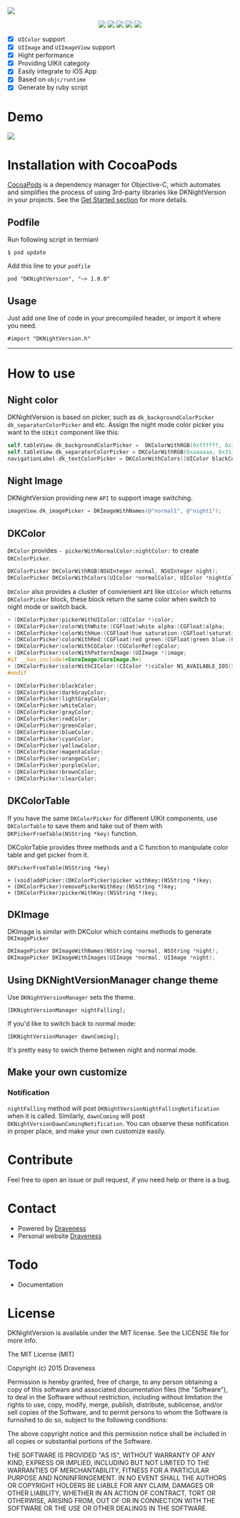 ![](./images/Banner.png)

<p align="center">
<a href="https://img.shields.io/badge/Language-%20Objective--C%20-orange.svg"><img src="https://img.shields.io/badge/Language-%20Objective--C%20-orange.svg"></a>
<a href="http://cocoadocs.org/docsets/DKNightVersion"><img src="http://img.shields.io/cocoapods/v/DKNightVersion.svg?style=flat"></a>
<a href="https://travis-ci.org/Draveness/DKNightVersion"><img src="https://travis-ci.org/Draveness/DKNightVersion.png"></a>
<img src="https://img.shields.io/badge/license-MIT-blue.svg">
<a href="https://img.shields.io/badge/platform-%20iOS%20-lightgrey.svg"><img src="https://img.shields.io/badge/platform-%20iOS%20-lightgrey.svg"></a>
</p>

- [x] `UIColor` support
- [x] `UIImage` and `UIImageView` support
- [x] Hight performance
- [x] Providing UIKit categoty
- [x] Easily integrate to iOS App
- [x] Based on `objc/runtime`
- [x] Generate by ruby script

# Demo

![](./images/DKNightVersion.gif)

# Installation with CocoaPods

[CocoaPods](https://cocoapods.org/) is a dependency manager for Objective-C, which automates and simplifies the process of using 3rd-party libraries like DKNightVersion in your projects. See the [Get Started section](https://cocoapods.org/#get_started) for more details.

## Podfile

Run following script in termianl

```shell
$ pod update
```

Add this line to your `podfile`

```
pod "DKNightVersion", "~> 1.0.0"
```

## Usage

Just add one line of code in your precompiled header, or import it where you need.

```
#import "DKNightVersion.h"
```

----

# How to use

## Night color

DKNightVersion is based on picker, such as `dk_backgroundColorPicker` `dk_separatorColorPicker` and etc. Assign the night mode color picker you want to the `UIKit` component like this:

```objectivec
self.tableView.dk_backgroundColorPicker =  DKColorWithRGB(0xffffff, 0x343434);
self.tableView.dk_separatorColorPicker = DKColorWithRGB(0xaaaaaa, 0x313131);
navigationLabel.dk_textColorPicker = DKColorWithColors([UIColor blackColor], [UIColor whiteColor]);
```

## Night Image

DKNightVersion providing new `API` to support image switching.

```objectivec
imageView.dk_imagePicker = DKImageWithNames(@"normal1", @"night1");
```


## DKColor

`DKColor` provides `- pickerWithNormalColor:nightColor:` to create `DKColorPicker`.

```objectivec
DKColorPicker DKColorWithRGB(NSUInteger normal, NSUInteger night);
DKColorPicker DKColorWithColors(UIColor *normalColor, UIColor *nightColor);
```

`DKColor` also provides a cluster of convienient `API` like `UIColor` which returns `DKColorPicker` block, these block return the same color when switch to night mode or switch back.

```objectivec
+ (DKColorPicker)pickerWithUIColor:(UIColor *)color;
+ (DKColorPicker)colorWithWhite:(CGFloat)white alpha:(CGFloat)alpha;
+ (DKColorPicker)colorWithHue:(CGFloat)hue saturation:(CGFloat)saturation brightness:(CGFloat)brightness alpha:(CGFloat)alpha;
+ (DKColorPicker)colorWithRed:(CGFloat)red green:(CGFloat)green blue:(CGFloat)blue alpha:(CGFloat)alpha;
+ (DKColorPicker)colorWithCGColor:(CGColorRef)cgColor;
+ (DKColorPicker)colorWithPatternImage:(UIImage *)image;
#if __has_include(<CoreImage/CoreImage.h>)
+ (DKColorPicker)colorWithCIColor:(CIColor *)ciColor NS_AVAILABLE_IOS(5_0);
#endif

+ (DKColorPicker)blackColor;
+ (DKColorPicker)darkGrayColor;
+ (DKColorPicker)lightGrayColor;
+ (DKColorPicker)whiteColor;
+ (DKColorPicker)grayColor;
+ (DKColorPicker)redColor;
+ (DKColorPicker)greenColor;
+ (DKColorPicker)blueColor;
+ (DKColorPicker)cyanColor;
+ (DKColorPicker)yellowColor;
+ (DKColorPicker)magentaColor;
+ (DKColorPicker)orangeColor;
+ (DKColorPicker)purpleColor;
+ (DKColorPicker)brownColor;
+ (DKColorPicker)clearColor;
```

## DKColorTable

If you have the same `DKColorPicker` for different UIKit components, use `DKColorTable` to save them and take out of them with `DKPickerFromTable(NSString *key)` function.

DKColorTable provides three methods and a C function to manipulate color table and get picker from it.

```objectivecg
DKPickerFromTable(NSString *key)

+ (void)addPicker:(DKColorPicker)picker withKey:(NSString *)key;
+ (DKColorPicker)removePickerWithKey:(NSString *)key;
+ (DKColorPicker)pickerWithKey:(NSString *)key;
```


## DKImage

DKImage is similar with DKColor which contains methods to generate `DKImagePicker`

```c
DKImagePicker DKImageWithNames(NSString *normal, NSString *night);
DKImagePicker DKImageWithImages(UIImage *normal, UIImage *night);
```


## Using DKNightVersionManager change theme

Use `DKNightVersionManager` sets the theme.

```
[DKNightVersionManager nightFalling];
```

If you'd like to switch back to normal mode:

```
[DKNightVersionManager dawnComing];
```

It's pretty easy to swich theme between night and normal mode.

## Make your own customize

### Notification

`nightFalling` method will post `DKNightVersionNightFallingNotification` when it is called. Similarly, `dawnComing` will post `DKNightVersionDawnComingNotification`. You can observe these notification in proper place, and make your own customize easily.

# Contribute

Feel free to open an issue or pull request, if you need help or there is a bug.

# Contact

- Powered by [Draveness](http://github.com/draveness)
- Personal website [Draveness](http://draveness.me)

# Todo

- Documentation

# License

DKNightVersion is available under the MIT license. See the LICENSE file for more info.

The MIT License (MIT)

Copyright (c) 2015 Draveness

Permission is hereby granted, free of charge, to any person obtaining a copy
of this software and associated documentation files (the "Software"), to deal
in the Software without restriction, including without limitation the rights
to use, copy, modify, merge, publish, distribute, sublicense, and/or sell
copies of the Software, and to permit persons to whom the Software is
furnished to do so, subject to the following conditions:

The above copyright notice and this permission notice shall be included in all
copies or substantial portions of the Software.

THE SOFTWARE IS PROVIDED "AS IS", WITHOUT WARRANTY OF ANY KIND, EXPRESS OR
IMPLIED, INCLUDING BUT NOT LIMITED TO THE WARRANTIES OF MERCHANTABILITY,
FITNESS FOR A PARTICULAR PURPOSE AND NONINFRINGEMENT. IN NO EVENT SHALL THE
AUTHORS OR COPYRIGHT HOLDERS BE LIABLE FOR ANY CLAIM, DAMAGES OR OTHER
LIABILITY, WHETHER IN AN ACTION OF CONTRACT, TORT OR OTHERWISE, ARISING FROM,
OUT OF OR IN CONNECTION WITH THE SOFTWARE OR THE USE OR OTHER DEALINGS IN THE
SOFTWARE.
